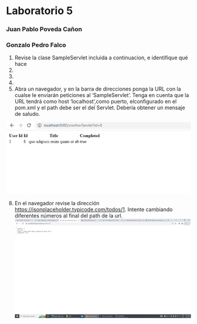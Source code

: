 # Laboratorio 5
### Juan Pablo Poveda Cañon
### Gonzalo Pedro Falco


1. Revise la clase SampleServlet incluida a continuacion, e identifique qué hace
2.
3.
4.
5. Abra un navegador, y en la barra de direcciones ponga la URL con la cualse le enviarán peticiones al ‘SampleServlet’. Tenga en cuenta que la URL tendrá
como host ‘localhost’,como puerto, elconfigurado en el pom.xml y el path debe ser el del Servlet. Debería obtener un mensaje de saludo.

![imagen 1](https://github.com/gonzafalco7/Laboratorio5/blob/main/Screenshot%202023-03-17%20145929.png)

8. En el navegador revise la dirección https://jsonplaceholder.typicode.com/todos/1. Intente cambiando diferentes números al final del path de la url.
![imagen 1](https://github.com/gonzafalco7/Laboratorio5/blob/main/hfgj.png)
